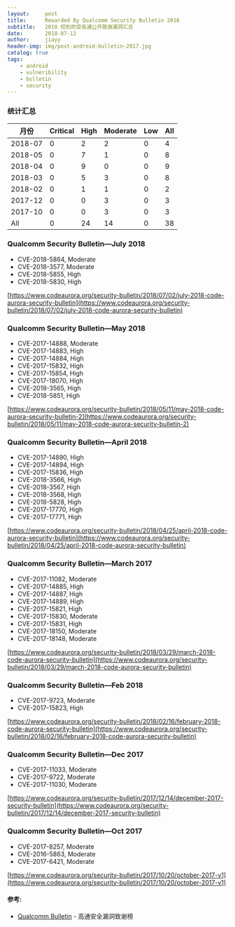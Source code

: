 ```yaml
---
layout:     post
title:      Rewarded By Qualcomm Security Bulletin 2018
subtitle:   2018 挖到的受高通公开致谢漏洞汇总
date:       2018-07-12
author:     jiayy
header-img: img/post-android-bulletin-2017.jpg
catalog: true
tags:
    - android
    - vulneribility
    - bulletin
    - security
---
```


### 统计汇总

<table><thead>
<tr>
<th>月份</th>
<th>Critical</th>
<th>High</th>
<th>Moderate</th>
<th>Low</th>
<th>All</th>
</tr>
</thead><tbody>
<tr>
<td>2018-07</td>
<td>0</td>
<td>2</td>
<td>2</td>
<td>0</td>
<td>4</td>
</tr>
<tr>
<td>2018-05</td>
<td>0</td>
<td>7</td>
<td>1</td>
<td>0</td>
<td>8</td>
</tr>
<tr>
<td>2018-04</td>
<td>0</td>
<td>9</td>
<td>0</td>
<td>0</td>
<td>9</td>
</tr>
<tr>
<td>2018-03</td>
<td>0</td>
<td>5</td>
<td>3</td>
<td>0</td>
<td>8</td>
</tr>
<tr>
<td>2018-02</td>
<td>0</td>
<td>1</td>
<td>1</td>
<td>0</td>
<td>2</td>
</tr>
<tr>
<td>2017-12</td>
<td>0</td>
<td>0</td>
<td>3</td>
<td>0</td>
<td>3</td>
</tr>
<tr>
<td>2017-10</td>
<td>0</td>
<td>0</td>
<td>3</td>
<td>0</td>
<td>3</td>
</tr>
<td>All</td>
<td>0</td>
<td>24</td>
<td>14</td>
<td>0</td>
<td>38</td>
</tr>
</tbody></table>

### Qualcomm Security Bulletin—July 2018

* CVE-2018-5864, Moderate
* CVE-2018-3577, Moderate
* CVE-2018-5855, High
* CVE-2018-5830, High

[https://www.codeaurora.org/security-bulletin/2018/07/02/july-2018-code-aurora-security-bulletin](https://www.codeaurora.org/security-bulletin/2018/07/02/july-2018-code-aurora-security-bulletin)

### Qualcomm Security Bulletin—May 2018

* CVE-2017-14888, Moderate
* CVE-2017-14883, High 
* CVE-2017-14884, High 
* CVE-2017-15832, High 
* CVE-2017-15854, High 
* CVE-2017-18070, High
* CVE-2018-3565, High
* CVE-2018-5851, High

[https://www.codeaurora.org/security-bulletin/2018/05/11/may-2018-code-aurora-security-bulletin-2](https://www.codeaurora.org/security-bulletin/2018/05/11/may-2018-code-aurora-security-bulletin-2)

### Qualcomm Security Bulletin—April 2018

* CVE-2017-14890, High
* CVE-2017-14894, High
* CVE-2017-15836, High
* CVE-2018-3566, High
* CVE-2018-3567, High
* CVE-2018-3568, High
* CVE-2018-5828, High
* CVE-2017-17770, High
* CVE-2017-17771, High

[https://www.codeaurora.org/security-bulletin/2018/04/25/april-2018-code-aurora-security-bulletin](https://www.codeaurora.org/security-bulletin/2018/04/25/april-2018-code-aurora-security-bulletin)

### Qualcomm Security Bulletin—March 2017

* CVE-2017-11082, Moderate
* CVE-2017-14885, High
* CVE-2017-14887, High
* CVE-2017-14889, High
* CVE-2017-15821, High
* CVE-2017-15830, Moderate
* CVE-2017-15831, High
* CVE-2017-18150, Moderate
* CVE-2017-18148, Moderate

[https://www.codeaurora.org/security-bulletin/2018/03/29/march-2018-code-aurora-security-bulletin](https://www.codeaurora.org/security-bulletin/2018/03/29/march-2018-code-aurora-security-bulletin)

### Qualcomm Security Bulletin—Feb 2018

* CVE-2017-9723, Moderate
* CVE-2017-15823, High

[https://www.codeaurora.org/security-bulletin/2018/02/16/february-2018-code-aurora-security-bulletin](https://www.codeaurora.org/security-bulletin/2018/02/16/february-2018-code-aurora-security-bulletin)

### Qualcomm Security Bulletin—Dec 2017

* CVE-2017-11033, Moderate
* CVE-2017-9722, Moderate
* CVE-2017-11030, Moderate

[https://www.codeaurora.org/security-bulletin/2017/12/14/december-2017-security-bulletin](https://www.codeaurora.org/security-bulletin/2017/12/14/december-2017-security-bulletin)

### Qualcomm Security Bulletin—Oct 2017

* CVE-2017-8257, Moderate
* CVE-2016-5863, Moderate
* CVE-2017-6421, Moderate

[https://www.codeaurora.org/security-bulletin/2017/10/20/october-2017-v1](https://www.codeaurora.org/security-bulletin/2017/10/20/october-2017-v1)


#### 参考:

- [Qualcomm Bulletin](https://www.codeaurora.org/security-bulletin) - 高通安全漏洞致谢榜
